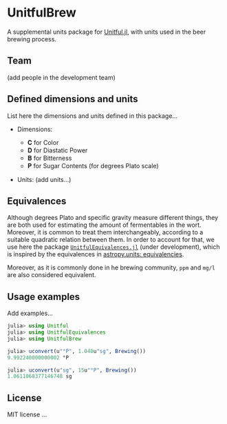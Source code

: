 # UnitfulBrew

A supplemental units package for [Unitful.jl](https://github.com/PainterQubits/Unitful.jl.git), with units used in the beer brewing process.

## Team

(add people in the development team)

## Defined dimensions and units

List here the dimensions and units defined in this package...

- Dimensions:
  - 𝐂 for Color
  - 𝐃 for Diastatic Power
  - 𝐁 for Bitterness
  - 𝐏 for Sugar Contents (for degrees Plato scale)

- Units:
(add units...)

## Equivalences

Although degrees Plato and specific gravity measure different things, they are both used for estimating the amount of fermentables in the wort. Moreover, it is common to treat them interchangeably, according to a suitable quadratic relation between them. In order to account for that, we use here the package [`UnitfulEquivalences.jl`](https://github.com/sostock/UnitfulEquivalences.jl) (under development), which is inspired by the equivalences in [astropy.units: equivalencies](https://docs.astropy.org/en/stable/units/equivalencies.html).

Moreover, as it is commonly done in he brewing community, `ppm` and `mg/l` are also considered equivalent.

## Usage examples

Add examples...

```julia
julia> using Unitful
julia> using UnitfulEquivalences
julia> using UnitfulBrew

julia> uconvert(u"°P", 1.040u"sg", Brewing())
9.992240000000002 °P

julia> uconvert(u"sg", 15u"°P", Brewing())
1.0611068377146748 sg
```

## License

MIT license ...

